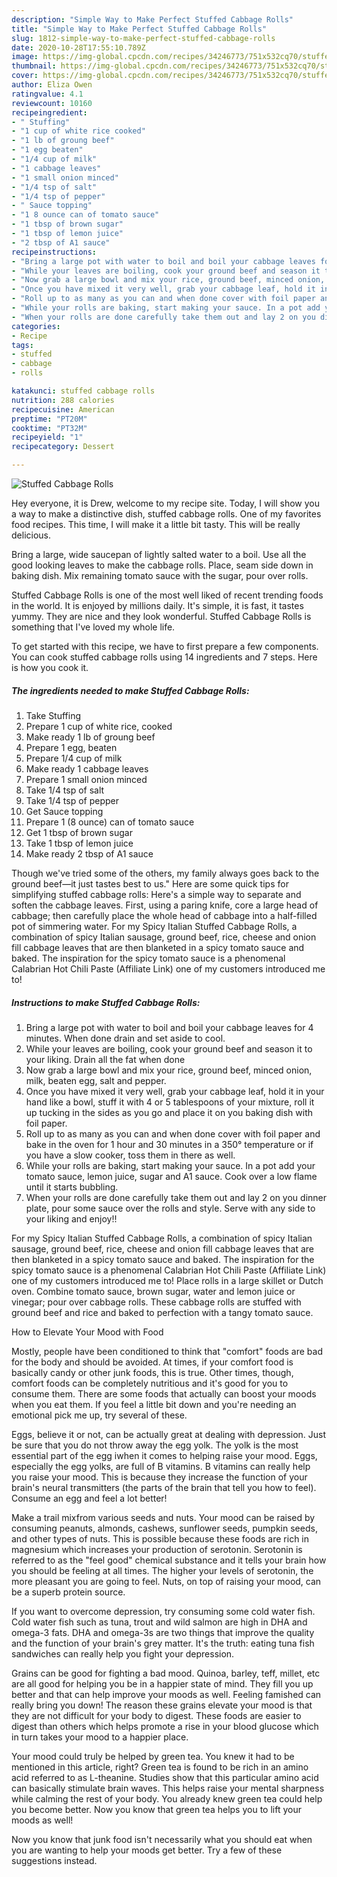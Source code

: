 ```yaml
---
description: "Simple Way to Make Perfect Stuffed Cabbage Rolls"
title: "Simple Way to Make Perfect Stuffed Cabbage Rolls"
slug: 1812-simple-way-to-make-perfect-stuffed-cabbage-rolls
date: 2020-10-28T17:55:10.789Z
image: https://img-global.cpcdn.com/recipes/34246773/751x532cq70/stuffed-cabbage-rolls-recipe-main-photo.jpg
thumbnail: https://img-global.cpcdn.com/recipes/34246773/751x532cq70/stuffed-cabbage-rolls-recipe-main-photo.jpg
cover: https://img-global.cpcdn.com/recipes/34246773/751x532cq70/stuffed-cabbage-rolls-recipe-main-photo.jpg
author: Eliza Owen
ratingvalue: 4.1
reviewcount: 10160
recipeingredient:
- " Stuffing"
- "1 cup of white rice cooked"
- "1 lb of groung beef"
- "1 egg beaten"
- "1/4 cup of milk"
- "1 cabbage leaves"
- "1 small onion minced"
- "1/4 tsp of salt"
- "1/4 tsp of pepper"
- " Sauce topping"
- "1 8 ounce can of tomato sauce"
- "1 tbsp of brown sugar"
- "1 tbsp of lemon juice"
- "2 tbsp of A1 sauce"
recipeinstructions:
- "Bring a large pot with water to boil and boil your cabbage leaves for 4 minutes. When done drain and set aside to cool."
- "While your leaves are boiling, cook your ground beef and season it to your liking. Drain all the fat when done"
- "Now grab a large bowl and mix your rice, ground beef, minced onion, milk, beaten egg, salt and pepper."
- "Once you have mixed it very well, grab your cabbage leaf, hold it in your hand like a bowl, stuff it with 4 or 5 tablespoons of your mixture, roll it up tucking in the sides as you go and place it on you baking dish with foil paper."
- "Roll up to as many as you can and when done cover with foil paper and bake in the oven for 1 hour and 30 minutes in a 350° temperature or if you have a slow cooker, toss them in there as well."
- "While your rolls are baking, start making your sauce. In a pot add your tomato sauce, lemon juice, sugar and A1 sauce. Cook over a low flame until it starts bubbling."
- "When your rolls are done carefully take them out and lay 2 on you dinner plate, pour some sauce over the rolls and style. Serve with any side to your liking and enjoy!!"
categories:
- Recipe
tags:
- stuffed
- cabbage
- rolls

katakunci: stuffed cabbage rolls 
nutrition: 288 calories
recipecuisine: American
preptime: "PT20M"
cooktime: "PT32M"
recipeyield: "1"
recipecategory: Dessert

---
```



![Stuffed Cabbage Rolls](https://img-global.cpcdn.com/recipes/34246773/751x532cq70/stuffed-cabbage-rolls-recipe-main-photo.jpg)

Hey everyone, it is Drew, welcome to my recipe site. Today, I will show you a way to make a distinctive dish, stuffed cabbage rolls. One of my favorites food recipes. This time, I will make it a little bit tasty. This will be really delicious.

Bring a large, wide saucepan of lightly salted water to a boil. Use all the good looking leaves to make the cabbage rolls. Place, seam side down in baking dish. Mix remaining tomato sauce with the sugar, pour over rolls.

Stuffed Cabbage Rolls is one of the most well liked of recent trending foods in the world. It is enjoyed by millions daily. It's simple, it is fast, it tastes yummy. They are nice and they look wonderful. Stuffed Cabbage Rolls is something that I've loved my whole life.


To get started with this recipe, we have to first prepare a few components. You can cook stuffed cabbage rolls using 14 ingredients and 7 steps. Here is how you cook it.

<!--inarticleads1-->

##### The ingredients needed to make Stuffed Cabbage Rolls:

1. Take  Stuffing
1. Prepare 1 cup of white rice, cooked
1. Make ready 1 lb of groung beef
1. Prepare 1 egg, beaten
1. Prepare 1/4 cup of milk
1. Make ready 1 cabbage leaves
1. Prepare 1 small onion minced
1. Take 1/4 tsp of salt
1. Take 1/4 tsp of pepper
1. Get  Sauce topping
1. Prepare 1 (8 ounce) can of tomato sauce
1. Get 1 tbsp of brown sugar
1. Take 1 tbsp of lemon juice
1. Make ready 2 tbsp of A1 sauce


Though we&#39;ve tried some of the others, my family always goes back to the ground beef—it just tastes best to us.&#34; Here are some quick tips for simplifying stuffed cabbage rolls: Here&#39;s a simple way to separate and soften the cabbage leaves. First, using a paring knife, core a large head of cabbage; then carefully place the whole head of cabbage into a half-filled pot of simmering water. For my Spicy Italian Stuffed Cabbage Rolls, a combination of spicy Italian sausage, ground beef, rice, cheese and onion fill cabbage leaves that are then blanketed in a spicy tomato sauce and baked. The inspiration for the spicy tomato sauce is a phenomenal Calabrian Hot Chili Paste (Affiliate Link) one of my customers introduced me to! 

<!--inarticleads2-->

##### Instructions to make Stuffed Cabbage Rolls:

1. Bring a large pot with water to boil and boil your cabbage leaves for 4 minutes. When done drain and set aside to cool.
1. While your leaves are boiling, cook your ground beef and season it to your liking. Drain all the fat when done
1. Now grab a large bowl and mix your rice, ground beef, minced onion, milk, beaten egg, salt and pepper.
1. Once you have mixed it very well, grab your cabbage leaf, hold it in your hand like a bowl, stuff it with 4 or 5 tablespoons of your mixture, roll it up tucking in the sides as you go and place it on you baking dish with foil paper.
1. Roll up to as many as you can and when done cover with foil paper and bake in the oven for 1 hour and 30 minutes in a 350° temperature or if you have a slow cooker, toss them in there as well.
1. While your rolls are baking, start making your sauce. In a pot add your tomato sauce, lemon juice, sugar and A1 sauce. Cook over a low flame until it starts bubbling.
1. When your rolls are done carefully take them out and lay 2 on you dinner plate, pour some sauce over the rolls and style. Serve with any side to your liking and enjoy!!


For my Spicy Italian Stuffed Cabbage Rolls, a combination of spicy Italian sausage, ground beef, rice, cheese and onion fill cabbage leaves that are then blanketed in a spicy tomato sauce and baked. The inspiration for the spicy tomato sauce is a phenomenal Calabrian Hot Chili Paste (Affiliate Link) one of my customers introduced me to! Place rolls in a large skillet or Dutch oven. Combine tomato sauce, brown sugar, water and lemon juice or vinegar; pour over cabbage rolls. These cabbage rolls are stuffed with ground beef and rice and baked to perfection with a tangy tomato sauce. 

How to Elevate Your Mood with Food


Mostly, people have been conditioned to think that "comfort" foods are bad for the body and should be avoided. At times, if your comfort food is basically candy or other junk foods, this is true. Other times, though, comfort foods can be completely nutritious and it's good for you to consume them. There are some foods that actually can boost your moods when you eat them. If you feel a little bit down and you're needing an emotional pick me up, try several of these.

Eggs, believe it or not, can be actually great at dealing with depression. Just be sure that you do not throw away the egg yolk. The yolk is the most essential part of the egg iwhen it comes to helping raise your mood. Eggs, especially the egg yolks, are full of B vitamins. B vitamins can really help you raise your mood. This is because they increase the function of your brain's neural transmitters (the parts of the brain that tell you how to feel). Consume an egg and feel a lot better!

Make a trail mixfrom various seeds and nuts. Your mood can be raised by consuming peanuts, almonds, cashews, sunflower seeds, pumpkin seeds, and other types of nuts. This is possible because these foods are rich in magnesium which increases your production of serotonin. Serotonin is referred to as the "feel good" chemical substance and it tells your brain how you should be feeling at all times. The higher your levels of serotonin, the more pleasant you are going to feel. Nuts, on top of raising your mood, can be a superb protein source.

If you want to overcome depression, try consuming some cold water fish. Cold water fish such as tuna, trout and wild salmon are high in DHA and omega-3 fats. DHA and omega-3s are two things that improve the quality and the function of your brain's grey matter. It's the truth: eating tuna fish sandwiches can really help you fight your depression. 

Grains can be good for fighting a bad mood. Quinoa, barley, teff, millet, etc are all good for helping you be in a happier state of mind. They fill you up better and that can help improve your moods as well. Feeling famished can really bring you down! The reason these grains elevate your mood is that they are not difficult for your body to digest. These foods are easier to digest than others which helps promote a rise in your blood glucose which in turn takes your mood to a happier place.

Your mood could truly be helped by green tea. You knew it had to be mentioned in this article, right? Green tea is found to be rich in an amino acid referred to as L-theanine. Studies show that this particular amino acid can basically stimulate brain waves. This helps raise your mental sharpness while calming the rest of your body. You already knew green tea could help you become better. Now you know that green tea helps you to lift your moods as well!

Now you know that junk food isn't necessarily what you should eat when you are wanting to help your moods get better. Try  a few  of  these  suggestions  instead.


